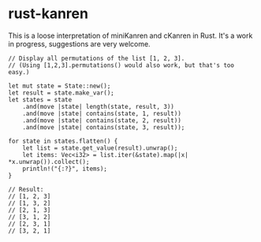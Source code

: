 # rust-kanren

This is a loose interpretation of miniKanren and cKanren in Rust.  It's a work in progress, suggestions are very welcome.

    // Display all permutations of the list [1, 2, 3].
    // (Using [1,2,3].permutations() would also work, but that's too easy.)

    let mut state = State::new();
    let result = state.make_var();
    let states = state
        .and(move |state| length(state, result, 3))
        .and(move |state| contains(state, 1, result))
        .and(move |state| contains(state, 2, result))
        .and(move |state| contains(state, 3, result));

    for state in states.flatten() {
        let list = state.get_value(result).unwrap();
        let items: Vec<i32> = list.iter(&state).map(|x| *x.unwrap()).collect();
        println!("{:?}", items);
    }

    // Result:
    // [1, 2, 3]
    // [1, 3, 2]
    // [2, 1, 3]
    // [3, 1, 2]
    // [2, 3, 1]
    // [3, 2, 1]
